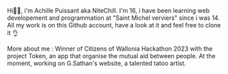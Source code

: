 Hi🙋‍♂️, i'm Achille Puissant aka NiteChill.
I'm 16, i have been learning web developement and programmation at "Saint Michel verviers" since i was 14.
All my work is on this Github account, have a look at it and feel free to clone it 👌

More about me :
Winner of Citizens of Wallonia Hackathon 2023 with the project Token, an app that organise the mutual aid between people.
At the moment, working on G.Sathan's website, a talented tatoo artist.
